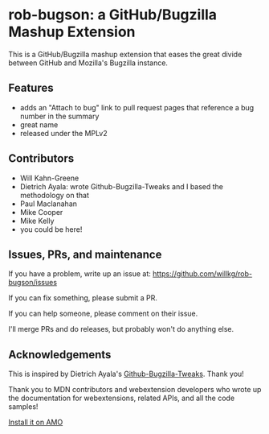 # rob-bugson: a GitHub/Bugzilla Mashup Extension

This is a GitHub/Bugzilla mashup extension that eases the great divide between
GitHub and Mozilla's Bugzilla instance.


## Features

* adds an "Attach to bug" link to pull request pages that reference a bug
  number in the summary
* great name
* released under the MPLv2


## Contributors

* Will Kahn-Greene
* Dietrich Ayala: wrote Github-Bugzilla-Tweaks and I based the methodology
  on that
* Paul Maclanahan
* Mike Cooper
* Mike Kelly
* you could be here!


## Issues, PRs, and maintenance

If you have a problem, write up an issue at:
https://github.com/willkg/rob-bugson/issues

If you can fix something, please submit a PR.

If you can help someone, please comment on their issue.

I'll merge PRs and do releases, but probably won't do anything else.


## Acknowledgements

This is inspired by Dietrich
Ayala's
[Github-Bugzilla-Tweaks](https://github.com/autonome/Github-Bugzilla-Tweaks).
Thank you!

Thank you to MDN contributors and webextension developers who wrote up the
documentation for webextensions, related APIs, and all the code samples!

[Install it on AMO](https://addons.mozilla.org/en-US/firefox/addon/rob-bugzon/)
